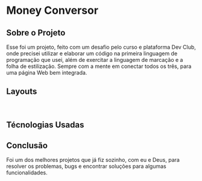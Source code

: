 <h1> Money Conversor </h1>

<h2>Sobre o Projeto</h2>
<p>Esse foi um projeto, feito com um desafio pelo curso e plataforma Dev Club, onde precisei utilizar e elaborar um código na primeira linguagem de programação que usei, além de exercitar a linguagem de marcação e a folha de estilização. Sempre com a mente em conectar todos os três, para uma página Web bem integrada.</p>


<h2>Layouts</h2>
<img src: > 
<img src: >

<h2>Técnologias Usadas</h2>
  

<h2>Conclusão</h2>
<p> Foi um dos melhores projetos que já fiz sozinho, com eu e Deus, para resolver os problemas, bugs e encontrar soluções para algumas funcionalidades.</p>

